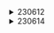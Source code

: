 <details>
<summary> 230612 </summary>

# 이진 탐색 트리
## 이진 탐색 트리의 조건
- 왼쪽 자식 노드 <= 부모 자식 노드 <= 오른쪽 자식 노드
  
&nbsp;

## 이진 탐색 트리의 특징
- 중위 순회하면 오름차순으로 정렬된 리스트를 얻을 수 있다.

&nbsp;

## 구현
- 먼저 노드와 이진 탐색 클래스 작성

```python
class Node:
    def __init__(self):
        self.value = value
        self.left = None
        self.right = None

class binarySearchTree:
    def __init__(self):
        self.root = None
    def setRoot(self, value):
        self.root = Node(value)
```

### 검색
1. 루트에서 시작
2. 루트와 비교해서 찾고자 하는 값이 작으면 왼쪽 자식 노드로, 크면 오른쪽 자식 노드로 이동
3. 일치하는 값이 나올 때까지 반복

```python
class binarySearchTree:
    # 찾고자 하는 값이 트리에 존재하는지 여부
    def search(self, value):
        if (self._search(self.root, value) is False):
            return False
        else:
            return True
    # 탐색
    def _search(self, currentNode, value):
        # 더 이상 노드가 없으면 탐색 실패
        if (currentNode is None):
            return False
        # 일치하는 노드가 존재하면 반환
        elif (value == currentNode.value):
            return currentNode
        # 값이 현재 노드보다 작으면 왼쪽 자식으로 가서 계속 탐색
        elif(value < currentNode.value):
            return self._search(currentNode.left, value)
        # 값이 현재 노드보다 크면 오른쪽 자식으로 가서 계속 탐색
        elif (value > currentNode.value):
            return(self._search(currentNode.right, value))
```

### 삽입

```python
class binarySearchTree:
    def insert(self, value):
        if (self.root is None):
            self.setRoot(value)
        else:
            self._insert(self.root, value)
    
    def _insert(self, currentNode, value):
        # 값이 현재 노드값보다 작은데
        if (value <= currentNode.value):
            # 현재 노드에 왼쪽 자식이 있다면
            if(currentNode.left):
                # 왼쪽 자식 노드로 이동
                self._insert(currnetNode.left, value)
            # 왼쪽 자식이 없다면
            else:
                # 삽입
                currentNode.left = Node(value)

        # 값이 현재 노드값보다 큰데
        else:
            # 오른쪽 자식이 있다면
            if(currentNode.right):
                # 오른쪽 자식 노드로 이동
                self._insert(currentNode.right, value)
            # 오른쪽 자식 없다면
            else:
                # 삽입
                currentNode.right = Node(value)
```

### 삭제
1. 삭제할 노드에 자식 노드가 없으면 그냥 삭제
2. 자식 노드가 하나 있으면
   - 해당 노드를 지우고 해당 노드의 자식 노드와 부모 노드를 연결
3. 삭제할 노드에 자식 노드가 두 개 있으면
   - predecessor: 삭제할 노드의 왼쪽 서브트리 중 최대값
   - successor: 삭제할 노드의 오른쪽 서브트리 중 최소값
    1. 삭제할 노드의 오른쪽 서브트리에서 successor를 찾는다.
    2. successor을 삭제할 노드 위치에 복사한다.
    3. successor를 삭제한다.
```python
class binarySearchTree:
    def delete(self, value):
        if (currentNode is None):
            return False
        elif value < currentNode.value:
            currentNode.left = self._delete(currentNode.left, value)
        elif value > currentNode.value:
            currentNode.right = self._delete(currentNode.right, value)
    
    def _delete(self, currentNode, value):
        # 자식 노드가 없으면 그냥 지움
        if (currentNode.left == None and currentNode.right == None):
            currentNode = None
        # 자식 노드가 하나면 자기의 부모 노드와 자기의 자식 노드를 이어줌
        elif(currentNode.left == None):
            currentNode = currentNode.right
        elif(currentNode.right== None):
            currentNode = currentNode.left

        # 삭제할 노드가 자식 노드를 두 개 가지고 있으면
        else:
            # 삭제할 노드의 오른쪽 서브트리에서 가장 작은 수를 대체자로 선정
            successor = currentNode.right
            while successor:
                successor = successor.left
                currentNode.value, successor.value = successor.value, currentNode.value
                currentNode.left = self._delete(currentNode.left, successor.value)

        return currentNode

```

</details>


<details>
<summary> 230614 </summary>

# 파이썬 list 연산에 따른 시간 복잡도
## 시간 복잡도가 O(1)인 연산
- len(lst)
- lst[index]
- lst.append(el)
- lst.pop()

## 시간 복잡도가 O(k)인 연산
- lst[i:j]

## 시간 복잡도가 O(n)인 연산
- el in lst
- lst.count(el)
- lst.index(el)
- el.pop(0)
  - 맨 앞에 있는 값을 빼기 위해 전체 복사를 한 번 한다.
  - deque.popleft()는 시간 복잡도가 O(1)으로, 리스트의 맨 앞 요소를 뺄 일이 있으면 deque를 사용하는 것이 좋은 편이다.
- del lst[i]
- min, max
- lst.reverse()

## 시간 복잡도가 O(nlogn)인 연산
- lst.sort()

&nbsp;


# 앞에 걸 뺀다고 무조건 deque를 쓰는 게 좋을까?
- 앞서 맨 앞에 있는 것을 뺄 때에는 deque를 사용하는 것을 권장한다고 했는데, 무조건 그런 것은 아니다.
- 만약 양쪽에서 넣고 뺄 일이 있다면 deque를 사용하는 것이 더 효율적이지만, 만약 한 쪽에서만 계속 뺄 것이라면 차라리 리스트를 한 번뒤집고 pop()을 하는 것이 더 짧은 시간이 걸릴 수도 있다.

</details>